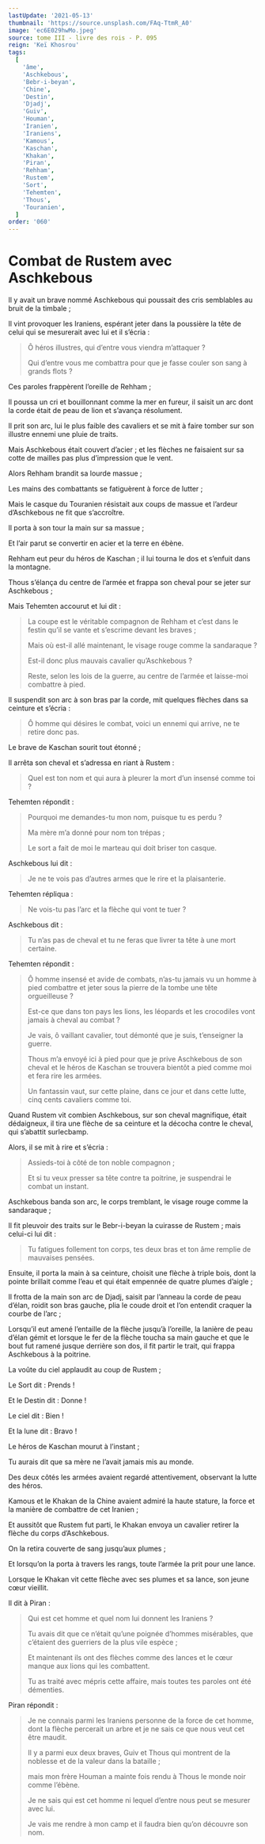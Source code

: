 ```yaml
---
lastUpdate: '2021-05-13'
thumbnail: 'https://source.unsplash.com/FAq-TtmR_A0'
image: 'ec6E029hwMo.jpeg'
source: tome III - livre des rois - P. 095
reign: 'Keï Khosrou'
tags:
  [
    'âme',
    'Aschkebous',
    'Bebr-i-beyan',
    'Chine',
    'Destin',
    'Djadj',
    'Guiv',
    'Houman',
    'Iranien',
    'Iraniens',
    'Kamous',
    'Kaschan',
    'Khakan',
    'Piran',
    'Rehham',
    'Rustem',
    'Sort',
    'Tehemten',
    'Thous',
    'Touranien',
  ]
order: '060'
---
```


# Combat de Rustem avec Aschkebous

Il y avait un brave nommé Aschkebous qui poussait des cris semblables au bruit de la timbale ;

Il vint provoquer les Iraniens, espérant jeter dans la poussière la tête de celui qui se mesurerait avec lui et il s’écria :

> Ô héros illustres, qui d’entre vous viendra m’attaquer ?
>
> Qui d’entre vous me combattra pour que je fasse couler son sang à grands flots ?

Ces paroles frappèrent l’oreille de Rehham ;

Il poussa un cri et bouillonnant comme la mer en fureur, il saisit un arc dont la corde était de peau de lion et s’avança résolument.

Il prit son arc, lui le plus faible des cavaliers et se mit à faire tomber sur son illustre ennemi une pluie de traits.

Mais Aschkebous était couvert d’acier ; et les flèches ne faisaient sur sa cotte de mailles pas plus d’impression que le vent.

Alors Rehham brandit sa lourde massue ;

Les mains des combattants se fatiguèrent à force de lutter ;

Mais le casque du Touranien résistait aux coups de massue et l’ardeur d’Aschkebous ne fit que s’accroître.

Il porta à son tour la main sur sa massue ;

Et l’air parut se convertir en acier et la terre en ébène.

Rehham eut peur du héros de Kaschan ; il lui tourna le dos et s’enfuit dans la montagne.

Thous s’élança du centre de l’armée et frappa son cheval pour se jeter sur Aschkebous ;

Mais Tehemten accourut et lui dit :

> La coupe est le véritable compagnon de Rehham et c’est dans le festin qu’il se vante et s’escrime devant les braves ;
>
> Mais où est-il allé maintenant, le visage rouge comme la sandaraque ?
>
> Est-il donc plus mauvais cavalier qu’Aschkebous ?
>
> Reste, selon les lois de la guerre, au centre de l’armée et laisse-moi combattre à pied.

Il suspendit son arc à son bras par la corde, mit quelques flèches dans sa ceinture et s’écria :

> Ô homme qui désires le combat, voici un ennemi qui arrive, ne te retire donc pas.

Le brave de Kaschan sourit tout étonné ;

Il arrêta son cheval et s’adressa en riant à Rustem :

> Quel est ton nom et qui aura à pleurer la mort d’un insensé comme toi ?

Tehemten répondit :

> Pourquoi me demandes-tu mon nom, puisque tu es perdu ?
>
> Ma mère m’a donné pour nom ton trépas ;
>
> Le sort a fait de moi le marteau qui doit briser ton casque.

Aschkebous lui dit :

> Je ne te vois pas d’autres armes que le rire et la plaisanterie.

Tehemten répliqua :

> Ne vois-tu pas l’arc et la flèche qui vont te tuer ?

Aschkebous dit :

> Tu n’as pas de cheval et tu ne feras que livrer ta tête à une mort certaine.

Tehemten répondit :

> Ô homme insensé et avide de combats, n’as-tu jamais vu un homme à pied combattre et jeter sous la pierre de la tombe une tête orgueilleuse ?
>
> Est-ce que dans ton pays les lions, les léopards et les crocodiles vont jamais à cheval au combat ?
>
> Je vais, ô vaillant cavalier, tout démonté que je suis, t’enseigner la guerre.
>
> Thous m’a envoyé ici à pied pour que je prive Aschkebous de son cheval et le héros de Kaschan se trouvera bientôt a pied comme moi et fera rire les armées.
>
> Un fantassin vaut, sur cette plaine, dans ce jour et dans cette lutte, cinq cents cavaliers comme toi.

Quand Rustem vit combien Aschkebous, sur son cheval magnifique, était dédaigneux, il tira une flèche de sa ceinture et la décocha contre le cheval, qui s’abattit surlecbamp.

Alors, il se mit à rire et s’écria :

> Assieds-toi à côté de ton noble compagnon ;
>
> Et si tu veux presser sa tête contre ta poitrine, je suspendrai le combat un instant.

Aschkebous banda son arc, le corps tremblant, le visage rouge comme la sandaraque ;

Il fit pleuvoir des traits sur le Bebr-i-beyan la cuirasse de Rustem ; mais celui-ci lui dit :

> Tu fatigues follement ton corps, tes deux bras et ton âme remplie de mauvaises pensées.

Ensuite, il porta la main à sa ceinture, choisit une flèche à triple bois, dont la pointe brillait comme l’eau et qui était empennée de quatre plumes d’aigle ;

Il frotta de la main son arc de Djadj, saisit par l’anneau la corde de peau d’élan, roidit son bras gauche, plia le coude droit et l’on entendit craquer la courbe de l’arc ;

Lorsqu’il eut amené l’entaille de la flèche jusqu’à l’oreille, la lanière de peau d’élan gémit et lorsque le fer de la flèche toucha sa main gauche et que le bout fut ramené jusque derrière son dos, il fit partir le trait, qui frappa Aschkebous à la poitrine.

La voûte du ciel applaudit au coup de Rustem ;

Le Sort dit : Prends !

Et le Destin dit : Donne !

Le ciel dit : Bien !

Et la lune dit : Bravo !

Le héros de Kaschan mourut à l’instant ;

Tu aurais dit que sa mère ne l’avait jamais mis au monde.

Des deux côtés les armées avaient regardé attentivement, observant la lutte des héros.

Kamous et le Khakan de la Chine avaient admiré la haute stature, la force et la manière de combattre de cet Iranien ;

Et aussitôt que Rustem fut parti, le Khakan envoya un cavalier retirer la flèche du corps d’Aschkebous.

On la retira couverte de sang jusqu’aux plumes ;

Et lorsqu’on la porta à travers les rangs, toute l’armée la prit pour une lance.

Lorsque le Khakan vit cette flèche avec ses plumes et sa lance, son jeune cœur vieillit.

Il dit à Piran :

> Qui est cet homme et quel nom lui donnent les Iraniens ?
>
> Tu avais dit que ce n’était qu’une poignée d’hommes misérables, que c’étaient des guerriers de la plus vile espèce ;
>
> Et maintenant ils ont des flèches comme des lances et le cœur manque aux lions qui les combattent.
>
> Tu as traité avec mépris cette affaire, mais toutes tes paroles ont été démenties.

Piran répondit :

> Je ne connais parmi les Iraniens personne de la force de cet homme, dont la flèche percerait un arbre et je ne sais ce que nous veut cet être maudit.
>
> Il y a parmi eux deux braves, Guiv et Thous qui montrent de la noblesse et de la valeur dans la bataille ;
>
> mais mon frère Houman a mainte fois rendu à Thous le monde noir comme l’ébène.
>
> Je ne sais qui est cet homme ni lequel d’entre nous peut se mesurer avec lui.
>
> Je vais me rendre à mon camp et il faudra bien qu’on découvre son nom.
